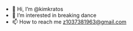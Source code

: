 - 👋 Hi, I’m @kimkratos
- 👀 I’m interested in breaking dance
- 📫 How to reach me z1037381963@gmail.com
